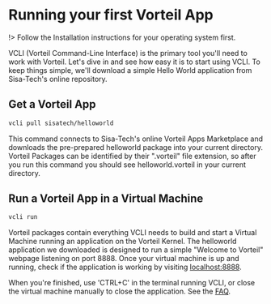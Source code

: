 # Running your first Vorteil App

!> Follow the Installation instructions for your operating system first.

VCLI (Vorteil Command-Line Interface) is the primary tool you'll need to work with Vorteil.
Let's dive in and see how easy it is to start using VCLI.
To keep things simple, we'll download a simple Hello World application from Sisa-Tech's online repository.

## Get a Vorteil App

```bash
vcli pull sisatech/helloworld
```

This command connects to Sisa-Tech's online Vorteil Apps Marketplace and downloads the pre-prepared helloworld package into your current directory. Vorteil Packages can be identified by their ".vorteil" file extension, so after you run this command you should see helloworld.vorteil in your current directory.

## Run a Vorteil App in a Virtual Machine

```bash
vcli run
```

Vorteil packages contain everything VCLI needs to build and start a Virtual Machine running an application on the Vorteil Kernel. The helloworld application we downloaded is designed to run a simple "Welcome to Vorteil" webpage listening on port 8888. Once your virtual machine is up and running, check if the application is working by visiting [localhost:8888](localhost:8888).

When you're finished, use 'CTRL+C' in the terminal running VCLI, or close the virtual machine manually to close the application. See the [FAQ](../debug/faq.md).
